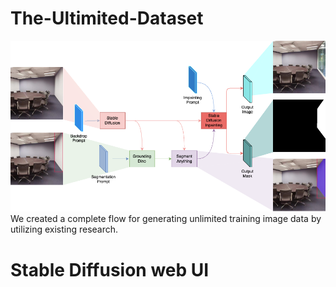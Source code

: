# The-Ultimited-Dataset
![](frameworkwImage.drawio.png)
We created a complete flow for generating unlimited training image data by utilizing existing research.

# Stable Diffusion web UI



